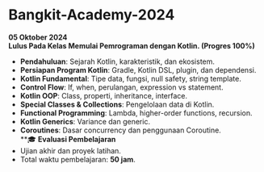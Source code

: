 # Bangkit-Academy-2024
**05 Oktober 2024**<br>
**Lulus Pada Kelas Memulai Pemrograman dengan Kotlin. (Progres 100%)** 
- **Pendahuluan**: Sejarah Kotlin, karakteristik, dan ekosistem.  
- **Persiapan Program Kotlin**: Gradle, Kotlin DSL, plugin, dan dependensi.  
- **Kotlin Fundamental**: Tipe data, fungsi, null safety, string template.  
- **Control Flow**: If, when, perulangan, expression vs statement.  
- **Kotlin OOP**: Class, properti, inheritance, interface.  
- **Special Classes & Collections**: Pengelolaan data di Kotlin.  
- **Functional Programming**: Lambda, higher-order functions, recursion.  
- **Kotlin Generics**: Variance dan generic.  
- **Coroutines**: Dasar concurrency dan penggunaan Coroutine.  
**🎓 **Evaluasi Pembelajaran**  
- Ujian akhir dan proyek latihan.  
- Total waktu pembelajaran: **50 jam**.
